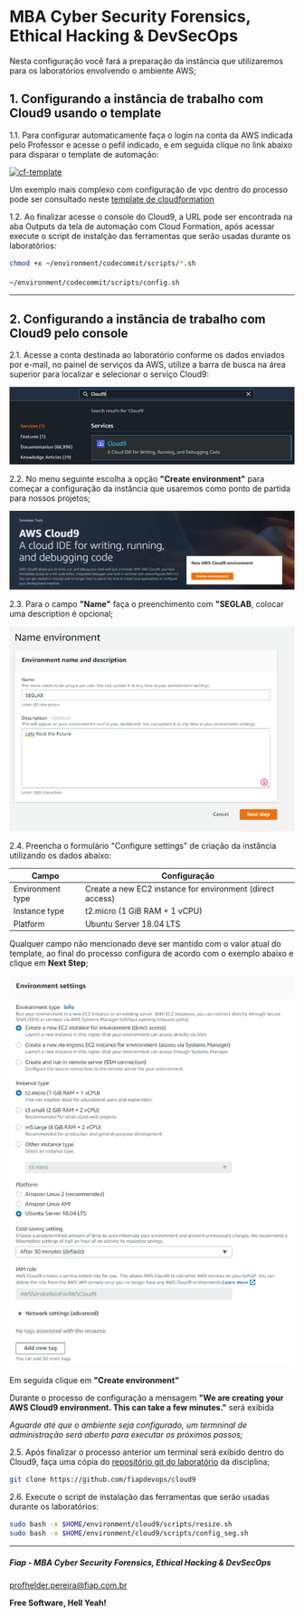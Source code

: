 # MBA Cyber Security Forensics, Ethical Hacking & DevSecOps

Nesta configuração você fará a preparação da instância que utilizaremos para os laboratórios envolvendo o ambiente AWS;

## 1. Configurando a instância de trabalho com Cloud9 usando o template

1.1. Para configurar automaticamente faça o login na conta da AWS indicada pelo Professor e acesse o pefil indicado, e em seguida clique no link abaixo para disparar o template de automação:

[![cf-template](https://s3.amazonaws.com/cloudformation-examples/cloudformation-launch-stack.png)](https://console.aws.amazon.com/cloudformation/home?region=us-east-2#/stacks/new?stackName=sandbox-sec&templateURL=https://cf-templates-fiaplabs-automation.s3.amazonaws.com/cloud9-ide-with-ec2-small-instance.template.yaml)

Um exemplo mais complexo com configuração de vpc dentro do processo pode ser consultado neste [template de cloudformation](https://aws-quickstart.s3.amazonaws.com/quickstart-cloud9-ide/doc/aws-cloud9-cloud-based-ide.pdf)

1.2. Ao finalizar acesse o console do Cloud9, a URL pode ser encontrada na aba Outputs da tela de automação com Cloud Formation, após acessar execute o script de instalção das ferramentas que serão usadas durante os laboratórios:

```sh
chmod +x ~/environment/codecommit/scripts/*.sh

~/environment/codecommit/scripts/config.sh
```

---

## 2. Configurando a instância de trabalho com Cloud9 pelo console

2.1. Acesse a conta destinada ao laboratório conforme os dados enviados por e-mail, no painel de serviços da AWS, utilize a barra de busca na área superior para localizar e selecionar o serviço Cloud9:

![CLOUD9_00](images/CLOUD9_00.PNG)

2.2. No menu seguinte escolha a opção **"Create environment"** para começar a configuração da instância que usaremos como ponto de partida para nossos projetos;

![CLOUD9_01](images/CLOUD9_01.PNG)

2.3. Para o campo **"Name"** faça o preenchimento com **"SEGLAB**, colocar uma description é opcional;

![CLOUD9_02](images/CLOUD9_02.PNG)

2.4. Preencha o formulário "Configure settings" de criação da instância utilizando os dados abaixo:

| Campo            | Configuração                                                |
|------------------|-------------------------------------------------------------|
| Environment type | Create a new EC2 instance for environment (direct access)   |
| Instance type    | t2.micro (1 GiB RAM + 1 vCPU)  |
| Platform         | Ubuntu Server 18.04 LTS        |

Qualquer campo não mencionado deve ser mantido com o valor atual do template, ao final do processo configura de acordo com o exemplo abaixo e clique em **Next Step**;

![CLOUD9_03](images/CLOUD9_03.PNG)

Em seguida clique em **"Create environment"**

Durante o processo de configuração a mensagem **"We are creating your AWS Cloud9 environment. This can take a few minutes."** será exibida

*Aguarde até que o ambiente seja configurado, um termninal de administração será aberto para executar os próximos passos;*

2.5. Após finalizar o processo anterior um terminal será exibido dentro do Cloud9, faça uma cópia do [repositório git do laboratório](https://github.com/fiapsecdevops/mba_devsecops) da disciplina;

```sh
git clone https://github.com/fiapdevops/cloud9
```

2.6. Execute o script de instalação das ferramentas que serão usadas durante os laboratórios:

```sh
sudo bash -x $HOME/environment/cloud9/scripts/resize.sh
sudo bash -x $HOME/environment/cloud9/scripts/config_seg.sh
```

---

##### Fiap - MBA Cyber Security Forensics, Ethical Hacking & DevSecOps
profhelder.pereira@fiap.com.br

**Free Software, Hell Yeah!**

